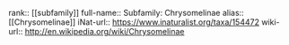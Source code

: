 

rank:: [[subfamily]]
full-name:: Subfamily: Chrysomelinae
alias:: [[Chrysomelinae]]
iNat-url:: https://www.inaturalist.org/taxa/154472
wiki-url:: http://en.wikipedia.org/wiki/Chrysomelinae